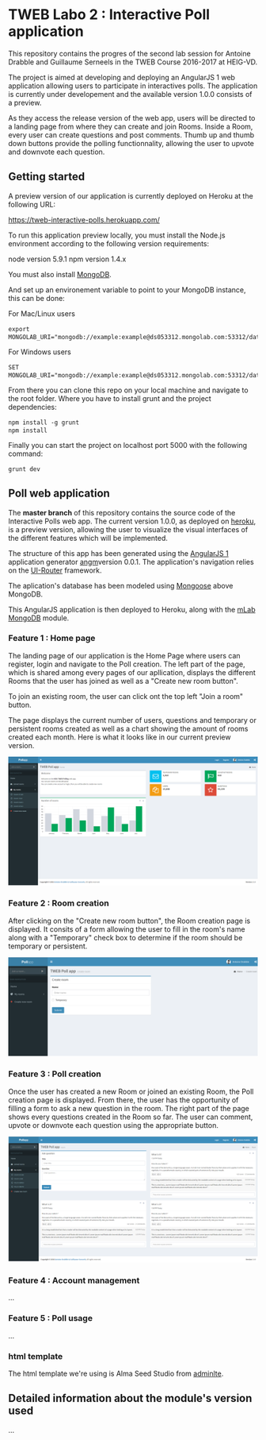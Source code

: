 # TWEB Labo 2 : Interactive Poll application

This repository contains the progres of the second lab session for Antoine Drabble and Guillaume Serneels in the TWEB Course 2016-2017 at HEIG-VD. 

The project is aimed at developing and deploying an AngularJS 1 web application allowing users to participate in interactives polls. The application is currently under developement and the available version 1.0.0 consists of a preview.

As they access the release version of the web app, users will be directed to a landing page from where they can create and join Rooms. 
Inside a Room, every user can create questions and post comments. Thumb up and thumb down buttons provide the polling functionnality, allowing the user to upvote and downvote each question.


## Getting started

A preview version of our application is currently deployed on Heroku at the following URL:

https://tweb-interactive-polls.herokuapp.com/

To run this application preview locally, you must install the Node.js environment according to the following version requirements:

node version 5.9.1
npm version 1.4.x

You must also install [MongoDB](https://docs.mongodb.com/getting-started/shell/installation/).

And set up an environement variable to point to your MongoDB instance, this can be done:

For Mac/Linux users

```
export MONGOLAB_URI="mongodb://example:example@ds053312.mongolab.com:53312/database"
```

For Windows users

```
SET MONGOLAB_URI="mongodb://example:example@ds053312.mongolab.com:53312/database"
```

From there you can clone this repo on your local machine and navigate to the root folder. Where you have to install grunt and the project dependencies:

```
npm install -g grunt
npm install
```

Finally you can start the project on localhost port 5000 with the following command:

```
grunt dev
```

## Poll web application

The **master branch** of this repository contains the source code of the Interactive Polls web app. The current version 1.0.0, as deployed on [heroku](www.heroku.com), is a preview version, allowing the user to visualize the visual interfaces of the different features which will be implemented.

The structure of this app has been generated using the [AngularJS 1](https://angularjs.org) application generator [angm](https://github.com/newaeonweb/generator-angm)version 0.0.1. The application's navigation relies on the [UI-Router](https://github.com/angular-ui/ui-router) framework.

The aplication's database has been modeled using [Mongoose](http://mongoosejs.com/) above MongoDB.

This AngularJS application is then deployed to Heroku, along with the [mLab MongoDB](https://elements.heroku.com/addons/mongolab) module.

### Feature 1 : Home page

The landing page of our application is the Home Page where users can register, login and navigate to the Poll creation. The left part of the page, which is shared among every pages of our apllication, displays the different Rooms that the user has joined as well as a "Create new room button". 

To join an existing room, the user can click ont the top left "Join a room" button.

The page displays the current number of users, questions and temporary or persistent rooms created as well as a chart showing the amount of rooms created each month. Here is what it looks like in our current preview version.

![Preview 1](preview1.png)

### Feature 2 : Room creation

After clicking on the "Create new room button", the Room creation page is displayed. It consits of a form allowing the user to fill in the room's name along with a "Temporary" check box to determine if the room should be temporary or persistent.

![Preview Room Creation](preview_room_create.png)

### Feature 3 : Poll creation

Once the user has created a new Room or joined an existing Room, the Poll creation page is displayed. From there, the user has the opportunity of filling a form to ask a new question in the room.
The right part of the page shows every questions created in the Room so far. The user can comment, upvote or downvote each question using the appropriate button.

![Preview 2](preview2.png)

### Feature 4 : Account management

...

### Feature 5 : Poll usage

...

### html template

The html template we're using is Alma Seed Studio from [adminlte](https://almsaeedstudio.com/).

## Detailed information about the module's version used



...
